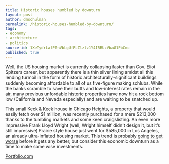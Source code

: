 ```yaml
---
title: Historic houses humbled by downturn
layout: post
author: dmschulman
permalink: /historic-houses-humbled-by-downturn/
tags:
- economy
- architecture
- politics
source-id: 1XeTydrLafP0nVbLgUfPLZlzlz1Y4I5RUzVbaG1PbCmc
published: true
---
```

Well, the US housing market is currently collapsing faster than Gov. Eliot Spitzers career, but apparently there is a thin silver lining amidst all this lending turmoil in the form of historic architecturally-significant buildings suddenly becoming affordable to all of us five-figure making schlubs. While the banks scramble to save their butts and low-interest rates remain in the air, many previous unfordable historic properties have now hit a rock bottom low (California and Nevada especially) and are waiting to be snatched up.

This small Keck & Keck house in Chicago Heights, a property that would easily fetch over $1 million, was recently purchased for a mere $213,000 thanks to the tumbling markets and some keen craigslisting. An even more impressive Frank Lloyd Wright (well, Wright himself didn't design it, but it’s still impressive) Prairie style house just went for $585,000 in Los Angeles, an already ultra-inflated housing market. This trend is probably [going to get worse](http://www.businessweek.com/common_ssi/map_of_misery.htm) before it gets any better, but consider this economic downturn as a time to make some wise investments.

[Portfolio.com](http://www.portfolio.com/culture-lifestyle/goods/real-estate/2007/10/19/Inexpensive-Architecture)

